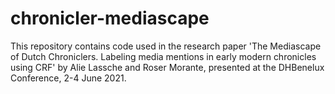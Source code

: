 # chronicler-mediascape

This repository contains code used in the research paper 'The Mediascape of Dutch Chroniclers. Labeling media mentions in early modern chronicles using CRF' by Alie Lassche and Roser Morante, presented at the DHBenelux Conference, 2-4 June 2021.

